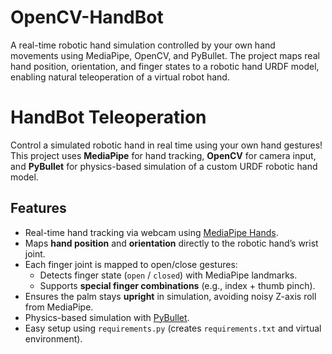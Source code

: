 # OpenCV-HandBot

A real-time robotic hand simulation controlled by your own hand movements using MediaPipe, OpenCV, and PyBullet. The project maps real hand position, orientation, and finger states to a robotic hand URDF model, enabling natural teleoperation of a virtual robot hand.

# HandBot Teleoperation

Control a simulated robotic hand in real time using your own hand gestures!  
This project uses **MediaPipe** for hand tracking, **OpenCV** for camera input, and **PyBullet** for physics-based simulation of a custom URDF robotic hand model.

## Features

- Real-time hand tracking via webcam using [MediaPipe Hands](https://developers.google.com/mediapipe/solutions/vision/hand_landmarker).
- Maps **hand position** and **orientation** directly to the robotic hand’s wrist joint.
- Each finger joint is mapped to open/close gestures:
  - Detects finger state (`open` / `closed`) with MediaPipe landmarks.
  - Supports **special finger combinations** (e.g., index + thumb pinch).
- Ensures the palm stays **upright** in simulation, avoiding noisy Z-axis roll from MediaPipe.
- Physics-based simulation with [PyBullet](https://pybullet.org/wordpress/).
- Easy setup using `requirements.py` (creates `requirements.txt` and virtual environment).

